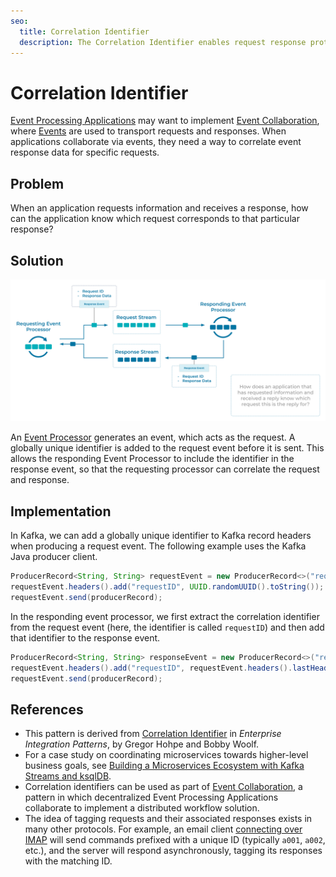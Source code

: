 ```yaml
---
seo:
  title: Correlation Identifier
  description: The Correlation Identifier enables request response protocols on top of Event Streaming platforms, such as Apache Kafka®.
---
```


# Correlation Identifier
[Event Processing Applications](../event-processing/event-processing-application.md) may want to implement [Event Collaboration](../compositional-patterns/event-collaboration.md), where [Events](../event/event.md) are used to transport requests and responses. When applications collaborate via events, they need a way to correlate event response data for specific requests.

## Problem
When an application requests information and receives a response, how can the application know which request corresponds to that particular response?

## Solution
![correlation-identifier](../img/correlation-identifier.svg)

An [Event Processor](../event-processing/event-processor.md) generates an event, which acts as the request. A globally unique identifier is added to the request event before it is sent. This allows the responding Event Processor to include the identifier in the response event, so that the requesting processor can correlate the request and response.

## Implementation
In Kafka, we can add a globally unique identifier to Kafka record headers when producing a request event. The following example uses the Kafka Java producer client.
```java
ProducerRecord<String, String> requestEvent = new ProducerRecord<>("request-event-key", "request-event-value"); 
requestEvent.headers().add("requestID", UUID.randomUUID().toString());
requestEvent.send(producerRecord);
```

In the responding event processor, we first extract the correlation identifier from the request event (here, the identifier is called `requestID`) and then add that identifier to the response event.
```Java
ProducerRecord<String, String> responseEvent = new ProducerRecord<>("response-event-key", "response-event-value"); 
requestEvent.headers().add("requestID", requestEvent.headers().lastHeader("requestID").value());
requestEvent.send(producerRecord);
```

## References
* This pattern is derived from [Correlation Identifier](https://www.enterpriseintegrationpatterns.com/patterns/messaging/CorrelationIdentifier.html) in _Enterprise Integration Patterns_, by Gregor Hohpe and Bobby Woolf.
* For a case study on coordinating microservices towards higher-level business goals, see [Building a Microservices Ecosystem with Kafka Streams and ksqlDB](https://www.confluent.io/blog/building-a-microservices-ecosystem-with-kafka-streams-and-ksql/).
* Correlation identifiers can be used as part of [Event Collaboration](../compositional-patterns/event-collaboration.md), a pattern in which decentralized Event Processing Applications collaborate to implement a distributed workflow solution.
* The idea of tagging requests and their associated responses exists in many other protocols. For example, an email client [connecting over IMAP](https://datatracker.ietf.org/doc/html/rfc3501#section-2.2.1) will send commands prefixed with a unique ID (typically `a001`, `a002`, etc.), and the server will respond asynchronously, tagging its responses with the matching ID.
